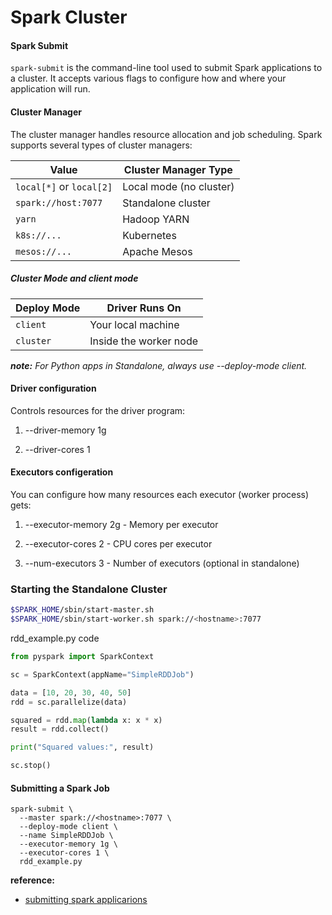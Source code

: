 # Spark Cluster 

#### Spark Submit

`spark-submit` is the command-line tool used to submit Spark applications to a cluster. It accepts various flags to configure how and where your application will run.

#### Cluster Manager

The cluster manager handles resource allocation and job scheduling. Spark supports several types of cluster managers:

| Value                    | Cluster Manager Type    |
| ------------------------ | ----------------------- |
| `local[*]` or `local[2]` | Local mode (no cluster) |
| `spark://host:7077`      | Standalone cluster      |
| `yarn`                   | Hadoop YARN             |
| `k8s://...`              | Kubernetes              |
| `mesos://...`            | Apache Mesos            |

#####  Cluster Mode and client mode

| Deploy Mode | Driver Runs On         |
| ----------- | ---------------------- |
| `client`    | Your local machine     |
| `cluster`   | Inside the worker node |

<i><b>note:</b> For Python apps in Standalone, always use --deploy-mode client. </i>

#### Driver configuration

Controls resources for the driver program:

1. --driver-memory 1g

2. --driver-cores 1

#### Executors configeration

You can configure how many resources each executor (worker process) gets:

1. --executor-memory 2g - Memory per executor

2. --executor-cores 2 - CPU cores per executor

3. --num-executors 3  - Number of executors (optional in standalone)


### Starting the Standalone Cluster

```sh
$SPARK_HOME/sbin/start-master.sh
$SPARK_HOME/sbin/start-worker.sh spark://<hostname>:7077
```

rdd_example.py code

```py
from pyspark import SparkContext

sc = SparkContext(appName="SimpleRDDJob")

data = [10, 20, 30, 40, 50]
rdd = sc.parallelize(data)

squared = rdd.map(lambda x: x * x)
result = rdd.collect()

print("Squared values:", result)

sc.stop()

```
#### Submitting a Spark Job

```
spark-submit \
  --master spark://<hostname>:7077 \
  --deploy-mode client \
  --name SimpleRDDJob \
  --executor-memory 1g \
  --executor-cores 1 \
  rdd_example.py
```


**reference:**

- [submitting spark applicarions](https://spark.apache.org/docs/latest/submitting-applications.html)